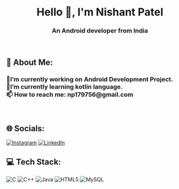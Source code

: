 <h1 align="center">Hello 👋, I'm Nishant Patel</h1>
<h3 align="center">An Android developer from India</h3>

<br>

<h2>💫 About Me:</h2>
<h3>
🔭I’m currently working on Android Development Project.
<br>
🌱I’m currently learning kotlin language.
<br>
📫 How to reach me: np179756@gmail.com
<br>

</h3>
<br>



## 🌐 Socials:
[![Instagram](https://img.shields.io/badge/Instagram-%23E4405F.svg?logo=Instagram&logoColor=white)](https://instagram.com/_nishhant.__) [![LinkedIn](https://img.shields.io/badge/LinkedIn-%230077B5.svg?logo=linkedin&logoColor=white)](https://linkedin.com/in/nishantpatel28)

## 💻 Tech Stack:
![C](https://img.shields.io/badge/c-%2300599C.svg?style=for-the-badge&logo=c&logoColor=white) ![C++](https://img.shields.io/badge/c++-%2300599C.svg?style=for-the-badge&logo=c%2B%2B&logoColor=white) ![Java](https://img.shields.io/badge/java-%23ED8B00.svg?style=for-the-badge&logo=java&logoColor=white) ![HTML5](https://img.shields.io/badge/html5-%23E34F26.svg?style=for-the-badge&logo=html5&logoColor=white) ![MySQL](https://img.shields.io/badge/mysql-%2300f.svg?style=for-the-badge&logo=mysql&logoColor=white) 







